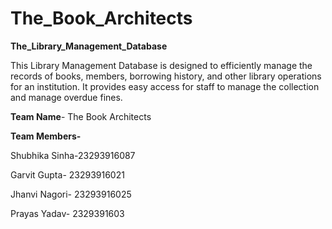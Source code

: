# The_Book_Architects

**The_Library_Management_Database**
  
This Library Management Database is designed to efficiently manage the records of books, members, borrowing history, and other library operations for an institution. It provides easy access for staff to manage the collection and manage overdue fines.


**Team Name**- The Book Architects   

**Team Members-**
  
  Shubhika Sinha-23293916087    
  
  Garvit Gupta- 23293916021
  
  Jhanvi Nagori- 23293916025
  
  Prayas Yadav- 2329391603

